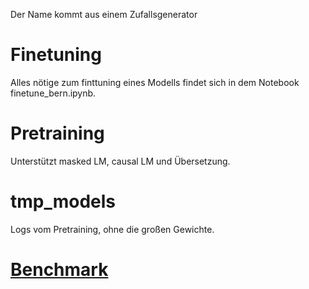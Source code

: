 Der Name kommt aus einem Zufallsgenerator

# Finetuning
Alles nötige zum finttuning eines Modells findet sich in dem Notebook finetune_bern.ipynb. 

# Pretraining
Unterstützt masked LM, causal LM und Übersetzung.

# tmp_models
Logs vom Pretraining, ohne die großen Gewichte.

# [Benchmark](all_label_benchmark.md)


